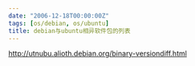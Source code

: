 ```yaml
---
date: "2006-12-18T00:00:00Z"
tags: [os/debian, os/ubuntu]
title: debian与ubuntu相异软件包的列表
---
```


http://utnubu.alioth.debian.org/binary-versiondiff.html
